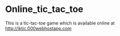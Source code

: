 # Online_tic_tac_toe
This is a tic-tac-toe game which is available online at http://iktic.000webhostapp.com
